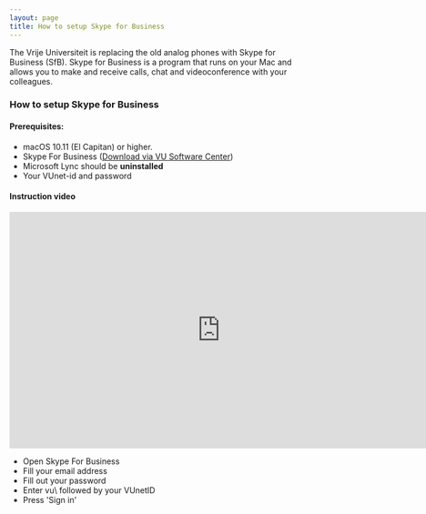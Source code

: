 ```yaml
---
layout: page
title: How to setup Skype for Business
---
```


The Vrije Universiteit is replacing the old analog phones with Skype for Business (SfB). Skype for Business is a program that runs on your Mac and allows you to make and receive calls, chat and videoconference with your colleagues.

### How to setup Skype for Business

#### Prerequisites:

 * macOS 10.11 (El Capitan) or higher.
 * Skype For Business ([Download via VU Software Center](munki://detail-SkypeForBusiness))
 * Microsoft Lync should be **uninstalled**
 * Your VUnet-id and password

#### Instruction video

<iframe width="740" height="416" src="https://www.youtube.com/embed/oiUNRsrw708?rel=0&showinfo=0" frameborder="0" allowfullscreen></iframe>

* Open Skype For Business
* Fill your email address
* Fill out your password
* Enter vu\ followed by your VUnetID
* Press 'Sign in'
